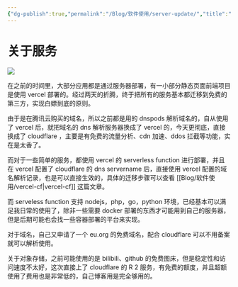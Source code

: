 ```yaml
---
{"dg-publish":true,"permalink":"/Blog/软件使用/server-update/","title":"服务升级优化","noteIcon":"1"}
---
```



# 关于服务

![](https://s3.caoayu.eu.org/2023/05/29/20230529001507.png)

在之前的时间里，大部分应用都是通过服务器部署，有一小部分静态页面前端项目是使用 vercel 部署的。经过两天的折腾，终于把所有的服务基本都迁移到免费的第三方，实现白嫖到底的原则。

由于是在腾讯云购买的域名，所以之前都是用的 dnspods 解析域名的，自从使用了 vercel 后，就把域名的 dns 解析服务器换成了 vercel 的，今天更彻底，直接换成了 cloudflare ，主要是有免费的流量分析、cdn 加速、ddos 拦截等功能，实在是太香了。

而对于一些简单的服务，都使用 vercel 的 serverless function 进行部署，并且在 vercel 配置了  cloudflare 的 dns servername 后，直接使用 vercel 配置的域名解析记录，也是可以直接生效的，具体的迁移步骤可以查看 [[Blog/软件使用/vercel-cf\|vercel-cf]] 这篇文章。

而 serveless function 支持 nodejs，php，go，python 环境，已经基本可以满足我日常的使用了，除非一些需要 docker 部署的东西才可能用到自己的服务器，但是后期可能也会找一些容器部署的平台来实现。

对于域名，自己又申请了一个 eu.org 的免费域名，配合 cloudflare 可以不用备案就可以解析使用。

关于对象存储，之前可能使用的是 bilibili、github 的免费图床，但是稳定性和访问速度不太好，这次直接上了 cloudflare 的 R 2 服务，有免费的额度，并且超额使用了费用也是非常低的，自己博客用是完全够用的。